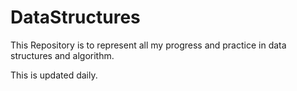 # DataStructures

This Repository is to represent all my progress and practice in data structures and algorithm.

This is updated daily.

